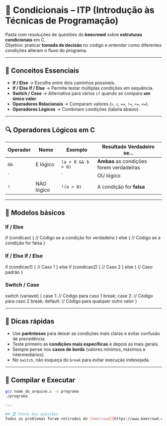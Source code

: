 # 📂 Condicionais – ITP (Introdução às Técnicas de Programação)

Pasta com resoluções de questões do **beecrowd** sobre **estruturas condicionais** em C.  
Objetivo: praticar **tomada de decisão** no código e entender como diferentes condições alteram o fluxo do programa.

---

## 🎯 Conceitos Essenciais

- **If / Else** → Escolhe entre dois caminhos possíveis.
- **If / Else If / Else** → Permite testar múltiplas condições em sequência.
- **Switch / Case** → Alternativa para vários `if` quando se compara **um único valor**.
- **Operadores Relacionais** → Comparam valores (`>`, `<`, `==`, `!=`, `>=`, `<=`).
- **Operadores Lógicos** → Combinam condições (tabela abaixo).

---

## 🔍 Operadores Lógicos em C

| Operador | Nome          | Exemplo               | Resultado Verdadeiro se...                          |
|----------|--------------|-----------------------|------------------------------------------------------|
| `&&`     | E lógico      | `(a > 0 && b > 0)`    | **Ambas** as condições forem verdadeiras             |
| `||`     | OU lógico     | `(a > 0 || b > 0)`    | **Pelo menos uma** condição for verdadeira           |
| `!`      | NÃO lógico    | `!(a > 0)`            | A condição for **falsa**                             |

---

## 🧩 Modelos básicos

### If / Else

if (condicao) {
    // Código se a condição for verdadeira
} else {
    // Código se a condição for falsa
}

### If / Else If / Else

if (condicao1) {
    // Caso 1
} else if (condicao2) {
    // Caso 2
} else {
    // Caso padrão
}

### Switch / Case

switch (variavel) {
    case 1:
        // Código para caso 1
        break;
    case 2:
        // Código para caso 2
        break;
    default:
        // Código para qualquer outro valor
}

---

## 🧠 Dicas rápidas
- Use **parênteses** para deixar as condições mais claras e evitar confusão de precedência.
- Teste primeiro as **condições mais específicas** e depois as mais gerais.
- Sempre pense nos **casos de borda** (valores mínimos, máximos e intermediários).
- No `switch`, não esqueça do `break` para evitar execução indesejada.

---

## 🚀 Compilar e Executar
```bash
gcc nome_do_arquivo.c -o programa
./programa

---

## 🏆 Fonte das questões
Todos os problemas foram retirados do [beecrowd](https://www.beecrowd.com.br/).
